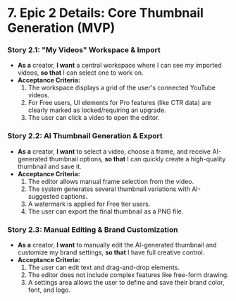 # **7\. Epic 2 Details: Core Thumbnail Generation (MVP)**

### **Story 2.1: "My Videos" Workspace & Import**

* **As a** creator, **I want** a central workspace where I can see my imported videos, **so that** I can select one to work on.  
* **Acceptance Criteria:**  
  1. The workspace displays a grid of the user's connected YouTube videos.  
  2. For Free users, UI elements for Pro features (like CTR data) are clearly marked as locked/requiring an upgrade.  
  3. The user can click a video to open the editor.

### **Story 2.2: AI Thumbnail Generation & Export**

* **As a** creator, **I want** to select a video, choose a frame, and receive AI-generated thumbnail options, **so that** I can quickly create a high-quality thumbnail and save it.  
* **Acceptance Criteria:**  
  1. The editor allows manual frame selection from the video.  
  2. The system generates several thumbnail variations with AI-suggested captions.  
  3. A watermark is applied for Free tier users.  
  4. The user can export the final thumbnail as a PNG file.

### **Story 2.3: Manual Editing & Brand Customization**

* **As a** creator, **I want** to manually edit the AI-generated thumbnail and customize my brand settings, **so that** I have full creative control.  
* **Acceptance Criteria:**  
  1. The user can edit text and drag-and-drop elements.  
  2. The editor does not include complex features like free-form drawing.  
  3. A settings area allows the user to define and save their brand color, font, and logo.
